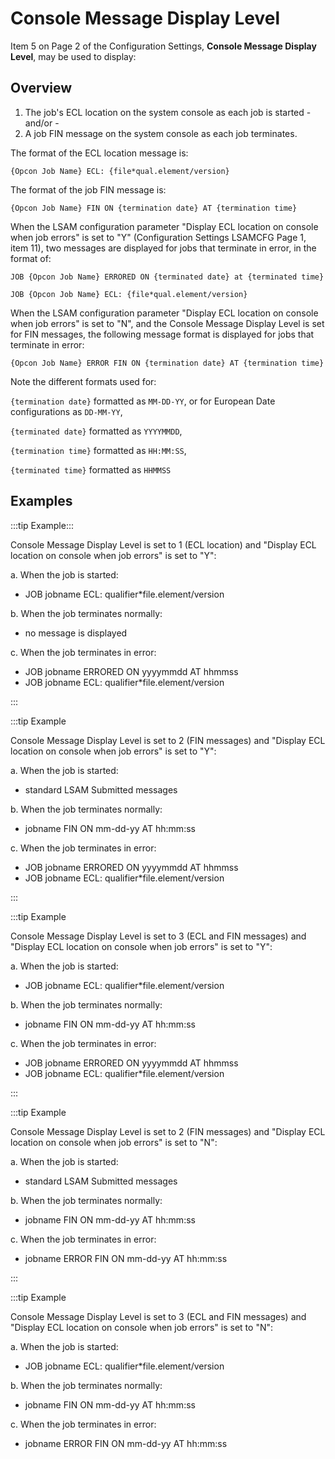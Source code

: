 # Console Message Display Level

Item 5 on Page 2 of the Configuration Settings, **Console Message Display Level**, may be used to display:

## Overview

1. The job's ECL location on the system console as each job is started - and/or -
2. A job FIN message on the system console as each job terminates.

The format of the ECL location message is:

```{Opcon Job Name} ECL: {file*qual.element/version}```

The format of the job FIN message is:

```{Opcon Job Name} FIN ON {termination date} AT {termination time}```

When the LSAM configuration parameter "Display ECL location on console when job errors" is set to "Y" (Configuration Settings LSAMCFG Page 1, item 11), two messages are displayed for jobs that terminate in error, in the format of:

```JOB {Opcon Job Name} ERRORED ON {terminated date} at {terminated time}```

```JOB {Opcon Job Name} ECL: {file*qual.element/version}```

When the LSAM configuration parameter "Display ECL location on console when job errors" is set to "N", and the Console Message Display Level is set for FIN messages, the following message format is displayed for jobs that terminate in error:

```{Opcon Job Name} ERROR FIN ON {termination date} AT {termination time}```

Note the different formats used for:

```{termination date}``` formatted as ```MM-DD-YY```, or for European Date configurations as ```DD-MM-YY```,

```{terminated date}``` formatted as ```YYYYMMDD```,

```{termination time}``` formatted as ```HH:MM:SS```,

```{terminated time}``` formatted as ```HHMMSS```

## Examples

:::tip Example::: 

Console Message Display Level is set to 1 (ECL location) and "Display ECL location on console when job errors" is set to "Y":

a. When the job is started:

* JOB jobname ECL: qualifier*file.element/version

b. When the job terminates normally:

* no message is displayed

c. When the job terminates in error:

* JOB jobname ERRORED ON yyyymmdd AT hhmmss
* JOB jobname ECL: qualifier*file.element/version
 
:::

:::tip Example

Console Message Display Level is set to 2 (FIN messages) and "Display ECL location on console when job errors" is set to "Y":

a. When the job is started:

* standard LSAM Submitted messages

b. When the job terminates normally:

* jobname FIN ON mm-dd-yy AT hh:mm:ss

c. When the job terminates in error:

* JOB jobname ERRORED ON yyyymmdd AT hhmmss
* JOB jobname ECL: qualifier*file.element/version
 
:::

:::tip Example

Console Message Display Level is set to 3 (ECL and FIN messages) and "Display ECL location on console when job errors" is set to "Y":

a. When the job is started:

* JOB jobname ECL: qualifier*file.element/version

b. When the job terminates normally:

* jobname FIN ON mm-dd-yy AT hh:mm:ss

c. When the job terminates in error:

* JOB jobname ERRORED ON yyyymmdd AT hhmmss
* JOB jobname ECL: qualifier*file.element/version

::: 

:::tip Example 

Console Message Display Level is set to 2 (FIN messages) and "Display ECL location on console when job errors" is set to "N":

a. When the job is started:

* standard LSAM Submitted messages

b. When the job terminates normally:

* jobname FIN ON mm-dd-yy AT hh:mm:ss

c. When the job terminates in error:

* jobname ERROR FIN ON mm-dd-yy AT hh:mm:ss

::: 

:::tip Example

Console Message Display Level is set to 3 (ECL and FIN messages) and "Display ECL location on console when job errors" is set to "N":

a. When the job is started:

* JOB jobname ECL: qualifier*file.element/version

b. When the job terminates normally:

* jobname FIN ON mm-dd-yy AT hh:mm:ss

c. When the job terminates in error:

* jobname ERROR FIN ON mm-dd-yy AT hh:mm:ss